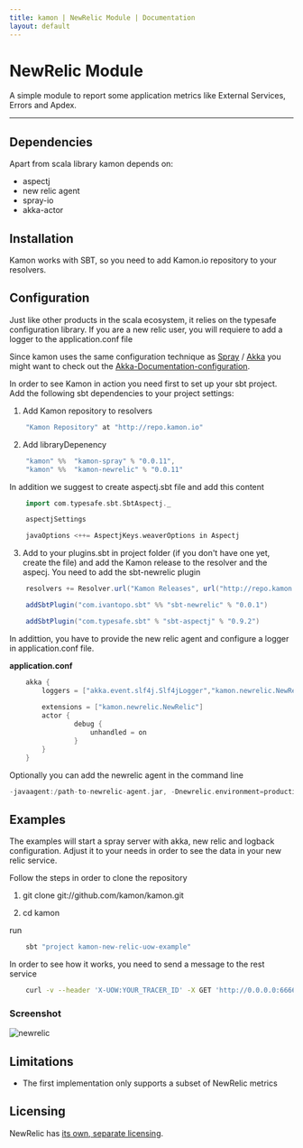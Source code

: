 ```yaml
---
title: kamon | NewRelic Module | Documentation
layout: default
---
```


NewRelic Module
===
A simple module to report some application metrics like External Services, Errors and Apdex. 

---
Dependencies
---

Apart from scala library kamon depends on:

- aspectj 
- new relic agent
- spray-io 
- akka-actor 


Installation
---
Kamon works with SBT, so you need to add Kamon.io repository to your resolvers.

Configuration
---
Just like other products in the scala ecosystem, it relies on the typesafe configuration library. If you are a new relic user, you will requiere to add a logger to the application.conf file

    
Since kamon uses the same configuration technique as [Spray](http://spray.io/documentation "Spray") / [Akka](http://akka.io/docs "Akka") you might want to check out the [Akka-Documentation-configuration](http://doc.akka.io/docs/akka/2.1.4/general/configuration.html "Akka Documentation on configuration").

In order to see Kamon in action you need first to set up your sbt project. Add the following sbt dependencies to your project settings:

1) Add Kamon repository to resolvers

```scala
    "Kamon Repository" at "http://repo.kamon.io"
```

2) Add libraryDepenency

```scala 
    "kamon" %%  "kamon-spray" % "0.0.11",
    "kamon" %%  "kamon-newrelic" % "0.0.11"
```

In addition we suggest to create aspectj.sbt file and add this content

```scala
    import com.typesafe.sbt.SbtAspectj._

    aspectjSettings

    javaOptions <++= AspectjKeys.weaverOptions in Aspectj
```

3) Add to your plugins.sbt in project folder (if you don't have one yet, create the file) and add the Kamon release to the resolver and the aspecj. You need to add the sbt-newrelic plugin

```scala
    resolvers += Resolver.url("Kamon Releases", url("http://repo.kamon.io"))(Resolver.ivyStylePatterns)

    addSbtPlugin("com.ivantopo.sbt" %% "sbt-newrelic" % "0.0.1")

    addSbtPlugin("com.typesafe.sbt" % "sbt-aspectj" % "0.9.2")
``` 
In addittion, you have to provide the new relic agent and configure a logger in application.conf file.

**application.conf**

```scala
    akka {
        loggers = ["akka.event.slf4j.Slf4jLogger","kamon.newrelic.NewRelicErrorLogger"]
  
        extensions = ["kamon.newrelic.NewRelic"]
        actor {
                debug {
                    unhandled = on
                }
        }
    }    
```
Optionally you can add the newrelic agent in the command line

```scala
-javaagent:/path-to-newrelic-agent.jar, -Dnewrelic.environment=production, -Dnewrelic.config.file=/path-to-newrelic.yml
```


Examples
---

The examples will start a spray server with akka, new relic and logback configuration. Adjust it to your needs in order to see the data in your new relic service. 

Follow the steps in order to clone the repository

1. git clone git://github.com/kamon/kamon.git

2. cd kamon

run

```bash
    sbt "project kamon-new-relic-uow-example"
```

In order to see how it works, you need to send a message to the rest service

```bash
    curl -v --header 'X-UOW:YOUR_TRACER_ID' -X GET 'http://0.0.0.0:6666/fibonacci'
```

### Screenshot

![newrelic](/assets/img/newrelicdifu2.png "Screenshot NewRelic")


## Limitations
* The first implementation only supports a subset of NewRelic metrics

## Licensing

NewRelic has [its own, separate licensing](http://newrelic.com/terms).

